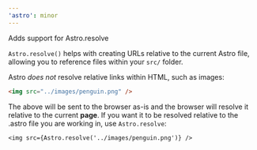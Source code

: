```yaml
---
'astro': minor
---
```


Adds support for Astro.resolve

`Astro.resolve()` helps with creating URLs relative to the current Astro file, allowing you to reference files within your `src/` folder.

Astro *does not* resolve relative links within HTML, such as images:

```html
<img src="../images/penguin.png" />
```

The above will be sent to the browser as-is and the browser will resolve it relative to the current __page__. If you want it to be resolved relative to the .astro file you are working in, use `Astro.resolve`:

```astro
<img src={Astro.resolve('../images/penguin.png')} />
```